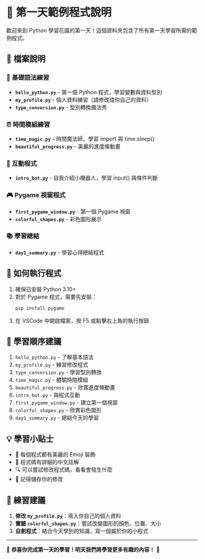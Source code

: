 # 🌸 第一天範例程式說明

歡迎來到 Python 學習花園的第一天！這個資料夾包含了所有第一天學習所需的範例程式。

## 📁 檔案說明

### 🌱 基礎語法練習
- **`hello_python.py`** - 第一個 Python 程式，學習變數與資料型別
- **`my_profile.py`** - 個人資料練習（請修改成你自己的資料）
- **`type_conversion.py`** - 型別轉換魔法秀

### ⏰ 時間模組練習
- **`time_magic.py`** - 時間魔法師，學習 import 與 time.sleep()
- **`beautiful_progress.py`** - 美麗的進度條動畫

### 💬 互動程式
- **`intro_bot.py`** - 自我介紹小機器人，學習 input() 與條件判斷

### 🎮 Pygame 視窗程式
- **`first_pygame_window.py`** - 第一個 Pygame 視窗
- **`colorful_shapes.py`** - 彩色圖形展示

### 📚 學習總結
- **`day1_summary.py`** - 學習心得總結程式

## 🚀 如何執行程式

1. 確保已安裝 Python 3.10+
2. 對於 Pygame 程式，需要先安裝：
   ```bash
   pip install pygame
   ```
3. 在 VSCode 中開啟檔案，按 F5 或點擊右上角的執行按鈕

## 🎯 學習順序建議

1. `hello_python.py` - 了解基本語法
2. `my_profile.py` - 練習修改程式
3. `type_conversion.py` - 學習型別轉換
4. `time_magic.py` - 體驗時間模組
5. `beautiful_progress.py` - 欣賞進度條動畫
6. `intro_bot.py` - 與程式互動
7. `first_pygame_window.py` - 建立第一個視窗
8. `colorful_shapes.py` - 欣賞彩色圖形
9. `day1_summary.py` - 總結今天的學習

## 💡 學習小貼士

- 🎨 每個程式都有美麗的 Emoji 裝飾
- 📝 程式碼有詳細的中文註解
- 🔍 可以嘗試修改程式碼，看看會發生什麼
- 💾 記得儲存你的修改

## 🌟 練習建議

1. **修改 `my_profile.py`**：填入你自己的個人資料
2. **實驗 `colorful_shapes.py`**：嘗試改變圖形的顏色、位置、大小
3. **自創程式**：結合今天學到的知識，寫一個屬於你的小程式

---

🌸 **恭喜你完成第一天的學習！明天我們將學習更多有趣的內容！** 🌸
